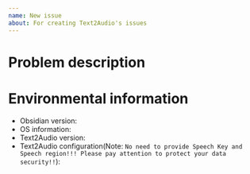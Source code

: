 ```yaml
---
name: New issue
about: For creating Text2Audio's issues
---
```


# Problem description

# Environmental information

- Obsidian version:
- OS information:
- Text2Audio version:
- Text2Audio configuration(Note: `No need to provide Speech Key and Speech region!!! Please pay attention to protect your data security!!`):
